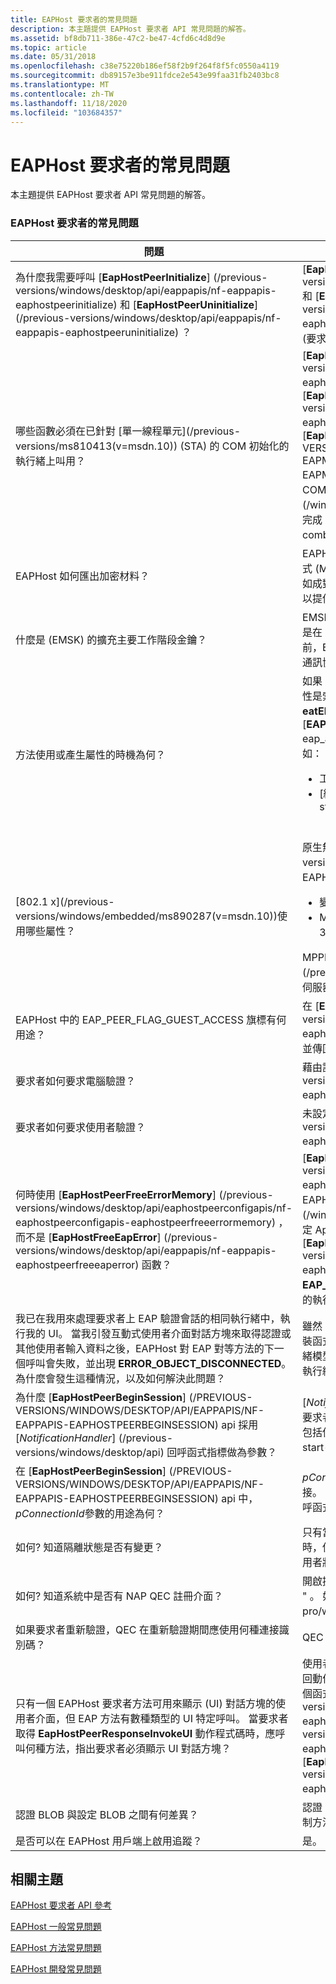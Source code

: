 ```yaml
---
title: EAPHost 要求者的常見問題
description: 本主題提供 EAPHost 要求者 API 常見問題的解答。
ms.assetid: bf8db711-386e-47c2-be47-4cfd6c4d8d9e
ms.topic: article
ms.date: 05/31/2018
ms.openlocfilehash: c38e75220b186ef58f2b9f264f8f5fc0550a4119
ms.sourcegitcommit: db89157e3be911fdce2e543e99faa31fb2403bc8
ms.translationtype: MT
ms.contentlocale: zh-TW
ms.lasthandoff: 11/18/2020
ms.locfileid: "103684357"
---
```

# <a name="eaphost-supplicant-frequently-asked-questions"></a>EAPHost 要求者的常見問題

本主題提供 EAPHost 要求者 API 常見問題的解答。

### <a name="eaphost-supplicant-frequently-asked-questions"></a>EAPHost 要求者的常見問題



<table>
<colgroup>
<col style="width: 50%" />
<col style="width: 50%" />
</colgroup>
<thead>
<tr class="header">
<th>問題</th>
<th>Answer</th>
</tr>
</thead>
<tbody>
<tr class="odd">
<td>為什麼我需要呼叫 [<strong>EapHostPeerInitialize</strong>] (/previous-versions/windows/desktop/api/eappapis/nf-eappapis-eaphostpeerinitialize) 和 [<strong>EapHostPeerUninitialize</strong>] (/previous-versions/windows/desktop/api/eappapis/nf-eappapis-eaphostpeeruninitialize) ？</td>
<td>[<strong>EapHostPeerInitialize</strong>] (/previous-versions/windows/desktop/api/eappapis/nf-eappapis-eaphostpeerinitialize) 和 [<strong>EapHostPeerUninitialize</strong>] (/previous-versions/windows/desktop/api/eappapis/nf-eappapis-eaphostpeeruninitialize) 初始化和解除初始化用於處理序間通訊的 COM 環境， (要求者與 EAPHost 之間的 IPC) 。</td>
</tr>
<tr class="even">
<td>哪些函數必須在已針對 [單一線程單元](/previous-versions/ms810413(v=msdn.10)) (STA) 的 COM 初始化的執行緒上叫用？</td>
<td>[<strong>EapHostPeerInvokeConfigUI</strong>] (/previous-versions/windows/desktop/api/eaphostpeerconfigapis/nf-eaphostpeerconfigapis-eaphostpeerinvokeconfigui) 、[<strong>EapHostPeerInvokeInteractiveUI</strong>] (/Previous-versions/windows/desktop/api/eaphostpeerconfigapis/nf-eaphostpeerconfigapis-eaphostpeerinvokeinteractiveui) 和 [<strong>EapHostAuthenticatorInvokeConfigUI</strong>] (/PREVIOUS-VERSIONS/WINDOWS/DESKTOP/API/EAPMETHODAUTHENTICATORAPIS/NF-EAPMETHODAUTHENTICATORAPIS-EAPMETHODAUTHENTICATORINVOKECONFIGUI) 必須在已針對 STA 初始化 COM 的執行緒上呼叫。 您可以呼叫 COM API [<strong>CoInitialize</strong>] (/windows/win32/api/objbase/nf-objbase-coinitialize) ; 來達成此目的當要求者完成 STA 執行緒 [<strong>CoUninitialize</strong>] 時 (/windows/win32/api/combaseapi/nf-combaseapi-couninitialize) 必須在結束之前呼叫。</td>
</tr>
<tr class="odd">
<td>EAPHost 如何匯出加密材料？</td>
<td>EAPHost EAP 方法會將主要工作階段金鑰匯出 (MSKs) 以 Microsoft 點對點加密形式 (MPPE) 金鑰給要求者。 使用 MSK 的要求者可以產生額外的金鑰處理內容，例如成對的主要金鑰 (Pmk) 。 針對在驗證期間產生任何其他金鑰的方法，這些方法可以提供這些金鑰做為要求者的廠商專屬屬性。</td>
</tr>
<tr class="even">
<td>什麼是 (EMSK) 的擴充主要工作階段金鑰？</td>
<td>EMSK 是 EAP 方法所匯出的額外金鑰內容。 EMSK 長度至少為64個八位。 EMSK 是在 EAP 用戶端與伺服器之間共用，但不會與驗證者或任何其他協力廠商共用。 目前，EMSK 已保留供日後使用。 如需詳細資訊，請參閱 [無線區域網路的可延伸驗證通訊協定 EAP) 方法需求](https://go.microsoft.com/fwlink/p/?linkid=84064)。<br/></td>
</tr>
<tr class="odd">
<td>方法使用或產生屬性的時機為何？</td>
<td>如果 EAP 方法產生屬性或 EMSK，則要求者將會使用屬性。 通常，要求者取用的屬性是索引鍵。 使用的屬性為 <strong>eatPeerId</strong>、 <strong>eatServerId</strong>、 <strong>eatMethodId</strong>、 <strong>eatEMSK</strong>和 <strong>eatCredentialsChanged</strong>。 如需詳細資訊，請參閱 [<strong>EAP_ATTRIBUTE_TYPE</strong>] (/windows/desktop/api/eaptypes/ne-eaptypes-eap_attribute_type) 。 EAP 方法可以匯出其他應用程式特定的 EMSK 資料，例如：
<ul>
<li>工作階段識別碼</li>
<li>[網路存取保護](/windows/desktop/NAP/network-access-protection-start-page) (NAP) </li>
</ul>
<br/></td>
</tr>
<tr class="even">
<td>[802.1 x](/previous-versions/windows/embedded/ms890287(v=msdn.10))使用哪些屬性？</td>
<td>原生無線 [802.1 x](/previous-versions/windows/embedded/ms890287(v=msdn.10)) 要求者將會使用下列 EAPHost authentication 屬性：
<ul>
<li>變更密碼通知</li>
<li>Microsoft 點對點加密 (MPPE) 傳送/接收金鑰。 VendorId/VendorType = 331/16 和311/1</li>
</ul>
MPPE 金鑰是在驗證成功後，由對等和驗證器所產生的金鑰。 [802.1 x](/previous-versions/windows/embedded/ms890287(v=msdn.10))和網路存取伺服器會使用這些機碼 (NAS) 將傳送和接收的封包加密和解密。<br/></td>
</tr>
<tr class="odd">
<td>EAPHost 中的 EAP_PEER_FLAG_GUEST_ACCESS 旗標有何用途？</td>
<td>在 [<strong>EAPHostPeerBeginSession</strong>] 中設定此旗標時 (/previous-versions/windows/desktop/api/eappapis/nf-eappapis-eaphostpeerbeginsession) 中，EAPHost 會將此旗標解釋為 guest 授權的要求，並傳回 <strong>Null</strong> 身分識別回應，然後傳遞給要求者並傳回到 EAP 伺服器。</td>
</tr>
<tr class="even">
<td>要求者如何要求電腦驗證？</td>
<td>藉由設定 [<strong>EAP_FLAG_MACHINE_AUTH</strong>] (/previous-versions/windows/desktop/api/eappapis/nf-eappapis-eaphostpeerbeginsession) 旗標來要求電腦驗證。</td>
</tr>
<tr class="odd">
<td>要求者如何要求使用者驗證？</td>
<td>未設定 [<strong>EAP_FLAG_MACHINE_AUTH</strong>] (/previous-versions/windows/desktop/api/eappapis/nf-eappapis-eaphostpeerbeginsession) 旗標，要求使用者驗證。</td>
</tr>
<tr class="even">
<td>何時使用 [<strong>EapHostPeerFreeErrorMemory</strong>] (/previous-versions/windows/desktop/api/eaphostpeerconfigapis/nf-eaphostpeerconfigapis-eaphostpeerfreeerrormemory) ，而不是 [<strong>EapHostFreeEapError</strong>] (/previous-versions/windows/desktop/api/eappapis/nf-eappapis-eaphostpeerfreeeaperror) 函數？</td>
<td>[<strong>EapHostPeerFreeErrorMemory</strong>] (/previous-versions/windows/desktop/api/eaphostpeerconfigapis/nf-eaphostpeerconfigapis-eaphostpeerfreeerrormemory) 函數僅用於釋出 EAPHost 設定 api 所傳回的 [<strong>EAP_ERROR</strong>] (/windows/desktop/api/eaptypes/ns-eaptypes-eap_error) 結構。 EAPHost 設定 Api 定義于 EapHostPeerConfigApis 中。 相反地，[<strong>EapHostPeerFreeEapError</strong>] (/previous-versions/windows/desktop/api/eappapis/nf-eappapis-eaphostpeerfreeeaperror) 函式是用來釋放 EAPHost 執行時間 api 所傳回的 <strong>EAP_ERROR</strong> 結構。 EAPHost 執行時間 Api 定義于 EapPApis 中。 請勿使用 API 的執行時間版本搭配 Api 的設定版本;若要這麼做，可能會產生非預期的結果。<br/></td>
</tr>
<tr class="odd">
<td>我已在我用來處理要求者上 EAP 驗證會話的相同執行緒中，執行我的 UI。 當我引發互動式使用者介面對話方塊來取得認證或其他使用者輸入資料之後，EAPHost 對 EAP 對等方法的下一個呼叫會失敗，並出現 <strong>ERROR_OBJECT_DISCONNECTED</strong>。 為什麼會發生這種情況，以及如何解決此問題？</td>
<td>雖然 EAPHost 用戶端 Api 都是 C 樣式 Api，但這些 C Api 只是對應 COM Api 的包裝函式。 C 樣式 Api 會在多執行緒 COM 環境中執行。 UI 程式碼通常會在單元執行緒模型中執行。 因為這兩個執行緒模型彼此衝突，所以請勿在處理 EAP 驗證的相同執行緒中執行 UI 程式碼。</td>
</tr>
<tr class="even">
<td>為什麼 [<strong>EapHostPeerBeginSession</strong>] (/PREVIOUS-VERSIONS/WINDOWS/DESKTOP/API/EAPPAPIS/NF-EAPPAPIS-EAPHOSTPEERBEGINSESSION) api 採用 [<em>NotificationHandler</em>] (/previous-versions/windows/desktop/api) 回呼函式指標做為參數？</td>
<td>[<em>NotificationHandler</em>] (/previous-versions/windows/desktop/api) 是一種機制，要求者會收到其必須重新驗證的機制。 在許多情況下，要求者必須重新進行驗證，包括使用 [網路存取保護](/windows/desktop/NAP/network-access-protection-start-page) (NAP) 進行驗證。</td>
</tr>
<tr class="odd">
<td>在 [<strong>EapHostPeerBeginSession</strong>] (/PREVIOUS-VERSIONS/WINDOWS/DESKTOP/API/EAPPAPIS/NF-EAPPAPIS-EAPHOSTPEERBEGINSESSION) api 中， <em>pConnectionId</em>參數的用途為何？</td>
<td><em>pConnectionId</em> 是要求者定義的 GUID 值的指標，用來識別屬於要求者的網路連接。 呼叫 [<em>NotificationHandler</em>] (/previous-versions/windows/desktop/api) 回呼函式時，會傳遞此 GUID 來識別要求者將用來重新驗證要求的網路連接。</td>
</tr>
<tr class="even">
<td>如何? 知道隔離狀態是否有變更？</td>
<td>只有當至少有一個網路存取保護 (NAP) 隔離強制用戶端 (QEC 系統中) 註冊的介面時，使用者才會收到隔離狀態變更的視覺通知。 如果是，則在嘗試重新驗證時，使用者將會透過快顯視窗收到隔離狀態變更的通知。</td>
</tr>
<tr class="odd">
<td>如何? 知道系統中是否有 NAP QEC 註冊介面？</td>
<td>開啟提升許可權的視窗，然後執行下列 netsh 命令： &quot; netsh nap client show state &quot; 。 如需詳細資訊，請參閱 [Netsh 命令](/previous-versions/windows/it-pro/windows-server-2003/cc779693(v=ws.10))。</td>
</tr>
<tr class="even">
<td>如果要求者重新驗證，QEC 在重新驗證期間應使用何種連接識別碼？</td>
<td>QEC 應該使用先前會話所用的相同連接識別碼。</td>
</tr>
<tr class="odd">
<td>只有一個 EAPHost 要求者方法可用來顯示 (UI) 對話方塊的使用者介面，但 EAP 方法有數種類型的 UI 特定呼叫。 當要求者取得 <strong>EapHostPeerResponseInvokeUI</strong> 動作程式碼時，應呼叫何種方法，指出要求者必須顯示 UI 對話方塊？</td>
<td>使用者不需要採取任何動作，因為 EAPHost 知道要呼叫哪一個方法函數。 例如，傳回動作程式碼 <strong>EapHostPeerResponseInvokeUI</strong> 時，要求者會以下列順序呼叫這三個函式： [<strong>EapHostPeerGetUICoNtext</strong>] (/Previous-versions/windows/desktop/api/eappapis/nf-eappapis-eaphostpeergetuicoNtext) 、[<strong>EapHostPeerInvokeInteractiveUI</strong>] (/previous-versions/windows/desktop/api/eaphostpeerconfigapis/nf-eaphostpeerconfigapis-eaphostpeerinvokeinteractiveui) 和 [<strong>EapHostPeerSetUICoNtext</strong>] (/previous-versions/windows/desktop/api/eappapis/nf-eappapis-eaphostpeersetuicoNtext) 。</td>
</tr>
<tr class="even">
<td>認證 BLOB 與設定 BLOB 之間有何差異？</td>
<td>認證 BLOB 只包含使用者資料，例如使用者名稱、密碼和 PIN。 設定 BLOB 包含控制方法行為的設定。</td>
</tr>
<tr class="odd">
<td>是否可以在 EAPHost 用戶端上啟用追蹤？</td>
<td>是。 如需詳細資訊，請參閱 [啟用追蹤](enabling-tracing.md)。</td>
</tr>
</tbody>
</table>



 

## <a name="related-topics"></a>相關主題

<dl> <dt>

[EAPHost 要求者 API 參考](eap-host-supplicant-api-reference.md)
</dt> <dt>

[EAPHost 一般常見問題](general-frequently-asked-questions.md)
</dt> <dt>

[EAPHost 方法常見問題](eap-method-frequently-asked-questions.md)
</dt> <dt>

[EAPHost 開發常見問題](eaphost-development-frequently-asked-questions.md)
</dt> </dl>

